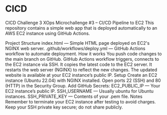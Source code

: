 # CICD
CICD Challenge 3
XOps Microchallenge #3 – CI/CD Pipeline to EC2
This repository contains a simple web app that is deployed automatically to an AWS EC2 instance using GitHub Actions.

Project Structure
index.html — Simple HTML page deployed on EC2's NGINX web server.
.github/workflows/deploy.yml — GitHub Actions workflow to automate deployment.
How it works
You push code changes to the main branch on GitHub.
GitHub Actions workflow triggers, connects to the EC2 instance via SSH.
It copies the latest code to the EC2 server.
It restarts the web server (NGINX) to reflect the new changes.
The updated website is available at your EC2 instance’s public IP.
Setup
Create an EC2 instance (Ubuntu 22.04) with NGINX installed.
Open ports 22 (SSH) and 80 (HTTP) in the Security Group.
Add GitHub Secrets:
EC2_PUBLIC_IP — Your EC2 instance’s public IP.
SSH_USERNAME — Usually ubuntu for Ubuntu instances.
SSH_PRIVATE_KEY — Contents of your .pem file.
Notes
Remember to terminate your EC2 instance after testing to avoid charges.
Keep your SSH private key secure; do not share publicly.
